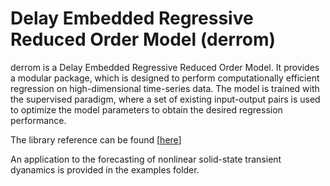 # Delay Embedded Regressive Reduced Order Model (derrom)

derrom is a Delay Embedded Regressive Reduced Order Model. It provides a modular package, which is designed to perform computationally efficient regression on high-dimensional time-series data. The model is trained with the supervised paradigm, where a set of existing input-output pairs is used to optimize the model parameters to obtain the desired regression performance.

The library reference can be found [[here](https://derrom.readthedocs.io/en/latest/)]

An application to the forecasting of nonlinear solid-state transient dyanamics is provided in the examples folder.

